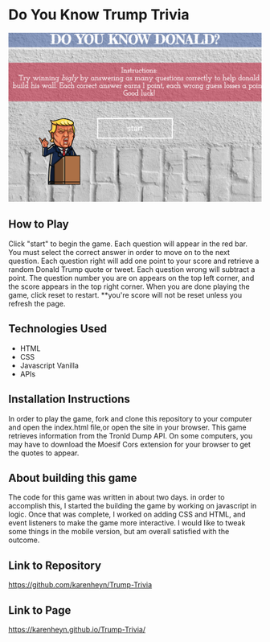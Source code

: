 Do You Know Trump Trivia
========================
![Image](MYDON.png "website")

## How to Play

Click "start" to begin the game. Each question will appear in the red bar. You must select the correct answer in order to move on to the next question. Each question right will add one point to your score and retrieve a random Donald Trump quote or tweet. Each question wrong will subtract a point.
The question number you are on appears on the top left corner, and the score appears in the top right corner. When you are done playing the game, click reset to restart. **you're score will not be reset unless you refresh the page.

## Technologies Used
* HTML
* CSS
* Javascript Vanilla
* APIs

## Installation Instructions
In order to play the game, fork and clone this repository to your computer and open the index.html file,or open the site in your browser.
This game retrieves information from the Tronld Dump API. On some computers, you may have to download the Moesif Cors
extension for your browser to get the quotes to appear.

## About building this game
The code for this game was written in about two days. in order to accomplish this, I started the building the game by working on javascript in logic. Once that was complete, I worked on adding CSS and HTML, and event listeners to make the game more interactive. 
I would like to tweak some things in the mobile version, but am overall satisfied with the outcome.

## Link to Repository
https://github.com/karenheyn/Trump-Trivia

## Link to Page
https://karenheyn.github.io/Trump-Trivia/
